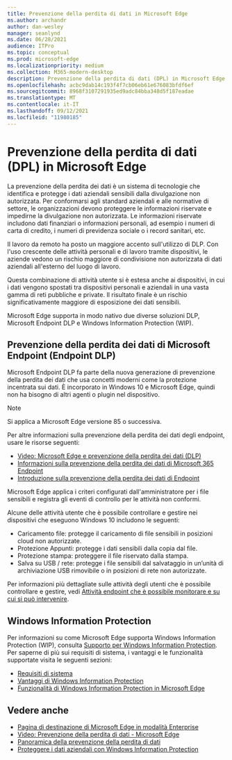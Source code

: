 ```yaml
---
title: Prevenzione della perdita di dati in Microsoft Edge
ms.author: archandr
author: dan-wesley
manager: seanlynd
ms.date: 06/28/2021
audience: ITPro
ms.topic: conceptual
ms.prod: microsoft-edge
ms.localizationpriority: medium
ms.collection: M365-modern-desktop
description: Prevenzione della perdita di dati (DPL) in Microsoft Edge
ms.openlocfilehash: acbc9dab14c193f4f7cb06eb61e676083bfdf6ef
ms.sourcegitcommit: 8968f3107291935ed9adc84bba348d5f187eadae
ms.translationtype: MT
ms.contentlocale: it-IT
ms.lasthandoff: 09/12/2021
ms.locfileid: "11980185"
---
```

# <a name="data-loss-prevention-dlp-in-microsoft-edge"></a>Prevenzione della perdita di dati (DPL) in Microsoft Edge

La prevenzione della perdita dei dati è un sistema di tecnologie che identifica e protegge i dati aziendali sensibili dalla divulgazione non autorizzata. Per conformarsi agli standard aziendali e alle normative di settore, le organizzazioni devono proteggere le informazioni riservate e impedirne la divulgazione non autorizzata. Le informazioni riservate includono dati finanziari o informazioni personali, ad esempio i numeri di carta di credito, i numeri di previdenza sociale o i record sanitari, etc.

Il lavoro da remoto ha posto un maggiore accento sull'utilizzo di DLP. Con l'uso crescente delle attività personali e di lavoro tramite dispositivi, le aziende vedono un rischio maggiore di condivisione non autorizzata di dati aziendali all'esterno del luogo di lavoro.

Questa combinazione di attività utente si è estesa anche ai dispositivi, in cui i dati vengono spostati tra dispositivi personali e aziendali in una vasta gamma di reti pubbliche e private. Il risultato finale è un rischio significativamente maggiore di esposizione dei dati sensibili.

Microsoft Edge supporta in modo nativo due diverse soluzioni DLP, Microsoft Endpoint DLP e Windows Information Protection (WIP).

## <a name="microsoft-endpoint-data-loss-prevention-endpoint-dlp"></a>Prevenzione della perdita dei dati di Microsoft Endpoint (Endpoint DLP)

Microsoft Endpoint DLP fa parte della nuova generazione di prevenzione della perdita dei dati che usa concetti moderni come la protezione incentrata sui dati. È incorporato in Windows 10 e Microsoft Edge, quindi non ha bisogno di altri agenti o plugin nel dispositivo.

> [!NOTE]
> Si applica a Microsoft Edge versione 85 o successiva.

Per altre informazioni sulla prevenzione della perdita dei dati degli endpoint, usare le risorse seguenti:

- [Video: Microsoft Edge e prevenzione della perdita dei dati (DLP)](microsoft-edge-video-security-dlp.md)
- [Informazioni sulla prevenzione della perdita dei dati di Microsoft 365 Endpoint](/microsoft-365/compliance/endpoint-dlp-learn-about?preserve-view=true&view=o365-worldwide)
- [Introduzione sulla prevenzione della perdita dei dati di Endpoint](/microsoft-365/compliance/endpoint-dlp-getting-started?preserve-view=true&view=o365-worldwide)

Microsoft Edge applica i criteri configurati dall'amministratore per i file sensibili e registra gli eventi di controllo per le attività non conformi.

Alcune delle attività utente che è possibile controllare e gestire nei dispositivi che eseguono Windows 10 includono le seguenti:

- Caricamento file: protegge il caricamento di file sensibili in posizioni cloud non autorizzate. <!-- The next 3 screenshots show a sequence where a user tries to drop a sensitive data file on to their local storage.-->
- Protezione Appunti: protegge i dati sensibili dalla copia dal file.
- Protezione stampa: proteggere il file riservato dalla stampa.
- Salva su USB / rete: protegge i file sensibili dal salvataggio in un’unità di archiviazione USB rimovibile o in posizioni di rete non autorizzate.

Per informazioni più dettagliate sulle attività degli utenti che è possibile controllare e gestire, vedi [Attività endpoint che è possibile monitorare e su cui si può intervenire](/microsoft-365/compliance/endpoint-dlp-learn-about?preserve-view=true&view=o365-worldwide#endpoint-activities-you-can-monitor-and-take-action-on).

## <a name="windows-information-protection"></a>Windows Information Protection

Per informazioni su come Microsoft Edge supporta Windows Information Protection (WIP), consulta [Supporto per Windows Information Protection](./microsoft-edge-security-windows-information-protection.md). Per saperne di più sui requisiti di sistema, i vantaggi e le funzionalità supportate visita le seguenti sezioni:

- [Requisiti di sistema](./microsoft-edge-security-windows-information-protection.md#system-requirements)
- [Vantaggi di Windows Information Protection](./microsoft-edge-security-windows-information-protection.md#windows-information-protection-benefits)
- [Funzionalità di Windows Information Protection in Microsoft Edge](./microsoft-edge-security-windows-information-protection.md#wip-features-supported-in-microsoft-edge)

## <a name="see-also"></a>Vedere anche

- [Pagina di destinazione di Microsoft Edge in modalità Enterprise](https://aka.ms/EdgeEnterprise)
- [Video: Prevenzione della perdita di dati - Microsoft Edge](https://www.youtube.com/watch?v=dLD04U9eTqg)
- [Panoramica della prevenzione della perdita di dati](/microsoft-365/compliance/data-loss-prevention-policies?preserve-view=true&view=o365-worldwide)
- [Proteggere i dati aziendali con Windows Information Protection](/windows/security/information-protection/windows-information-protection/protect-enterprise-data-using-wip)
